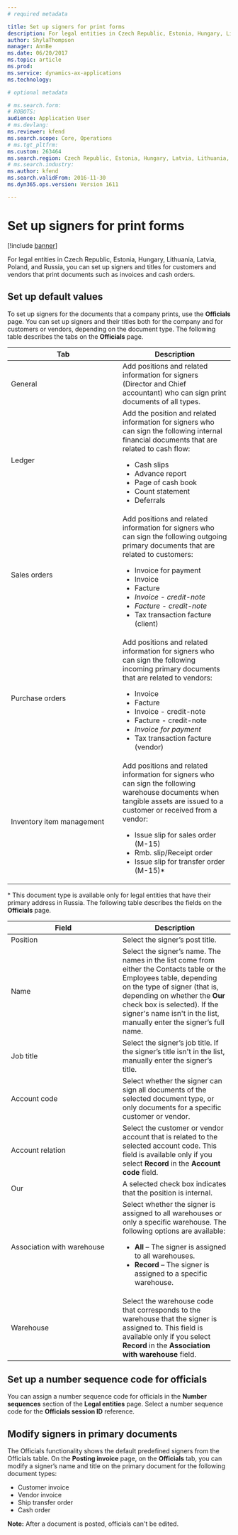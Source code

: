 ```yaml
---
# required metadata

title: Set up signers for print forms
description: For legal entities in Czech Republic, Estonia, Hungary, Lithuania, Latvia, Poland, and Russia, you can set up signers and titles for customers and vendors that print documents such as invoices and cash orders.
author: ShylaThompson
manager: AnnBe
ms.date: 06/20/2017
ms.topic: article
ms.prod: 
ms.service: dynamics-ax-applications
ms.technology: 

# optional metadata

# ms.search.form: 
# ROBOTS: 
audience: Application User
# ms.devlang: 
ms.reviewer: kfend
ms.search.scope: Core, Operations
# ms.tgt_pltfrm: 
ms.custom: 263464
ms.search.region: Czech Republic, Estonia, Hungary, Latvia, Lithuania, Poland, Russia
# ms.search.industry: 
ms.author: kfend
ms.search.validFrom: 2016-11-30
ms.dyn365.ops.version: Version 1611

---
```


# Set up signers for print forms

[!include [banner](../includes/banner.md)]

For legal entities in Czech Republic, Estonia, Hungary, Lithuania, Latvia, Poland, and Russia, you can set up signers and titles for customers and vendors that print documents such as invoices and cash orders.

Set up default values
---------------------

To set up signers for the documents that a company prints, use the **Officials** page. You can set up signers and their titles both for the company and for customers or vendors, depending on the document type. The following table describes the tabs on the **Officials** page.

<table>
<colgroup>
<col width="50%" />
<col width="50%" />
</colgroup>
<thead>
<tr class="header">
<th>Tab</th>
<th>Description</th>
</tr>
</thead>
<tbody>
<tr class="odd">
<td>General</td>
<td>Add positions and related information for signers (Director and Chief accountant) who can sign print documents of all types.</td>
</tr>
<tr class="even">
<td>Ledger</td>
<td>Add the position and related information for signers who can sign the following internal financial documents that are related to cash flow:
<ul>
<li>Cash slips</li>
<li>Advance report</li>
<li>Page of cash book</li>
<li>Count statement</li>
<li>Deferrals<em></li>
</ul></td>
</tr>
<tr class="odd">
<td>Sales orders</td>
<td>Add positions and related information for signers who can sign the following outgoing primary documents that are related to customers:
<ul>
<li>Invoice for payment</em></li>
<li>Invoice</li>
<li>Facture<em></li>
<li>Invoice - credit-note</li>
<li>Facture - credit-note</em></li>
<li>Tax transaction facture (client)<em></li>
</ul></td>
</tr>
<tr class="even">
<td>Purchase orders</td>
<td>Add positions and related information for signers who can sign the following incoming primary documents that are related to vendors:
<ul>
<li>Invoice</li>
<li>Facture</em></li>
<li>Invoice - credit-note</li>
<li>Facture - credit-note<em></li>
<li>Invoice for payment</em></li>
<li>Tax transaction facture (vendor)<em></li>
</ul></td>
</tr>
<tr class="odd">
<td>Inventory item management</td>
<td>Add positions and related information for signers who can sign the following warehouse documents when tangible assets are issued to a customer or received from a vendor:
<ul>
<li>Issue slip for sales order (M-15)</em></li>
<li>Rmb. slip/Receipt order</li>
<li>Issue slip for transfer order (M-15)*</li>
</ul></td>
</tr>
</tbody>
</table>

\* This document type is available only for legal entities that have their primary address in Russia. The following table describes the fields on the **Officials** page.

<table>
<colgroup>
<col width="50%" />
<col width="50%" />
</colgroup>
<thead>
<tr class="header">
<th>Field</th>
<th>Description</th>
</tr>
</thead>
<tbody>
<tr class="odd">
<td>Position</td>
<td>Select the signer’s post title.</td>
</tr>
<tr class="even">
<td>Name</td>
<td>Select the signer’s name. The names in the list come from either the Contacts table or the Employees table, depending on the type of signer (that is, depending on whether the <strong>Our</strong> check box is selected). If the signer&#39;s name isn&#39;t in the list, manually enter the signer’s full name.</td>
</tr>
<tr class="odd">
<td>Job title</td>
<td>Select the signer’s job title. If the signer’s title isn&#39;t in the list, manually enter the signer’s title.</td>
</tr>
<tr class="even">
<td>Account code</td>
<td>Select whether the signer can sign all documents of the selected document type, or only documents for a specific customer or vendor.</td>
</tr>
<tr class="odd">
<td>Account relation</td>
<td>Select the customer or vendor account that is related to the selected account code. This field is available only if you select <strong>Record</strong> in the <strong>Account code</strong> field.</td>
</tr>
<tr class="even">
<td>Our</td>
<td>A selected check box indicates that the position is internal.</td>
</tr>
<tr class="odd">
<td>Association with warehouse</td>
<td>Select whether the signer is assigned to all warehouses or only a specific warehouse. The following options are available:
<ul>
<li><strong>All</strong> – The signer is assigned to all warehouses.</li>
<li><strong>Record</strong> – The signer is assigned to a specific warehouse.</li>
</ul></td>
</tr>
<tr class="even">
<td>Warehouse</td>
<td>Select the warehouse code that corresponds to the warehouse that the signer is assigned to. This field is available only if you select <strong>Record</strong> in the <strong>Association with warehouse</strong> field.</td>
</tr>
</tbody>
</table>

## Set up a number sequence code for officials
You can assign a number sequence code for officials in the **Number sequences** section of the **Legal entities** page. Select a number sequence code for the **Officials session ID** reference.

## Modify signers in primary documents
The Officials functionality shows the default predefined signers from the Officials table. On the **Posting invoice** page, on the **Officials** tab, you can modify a signer’s name and title on the primary document for the following document types:

-   Customer invoice
-   Vendor invoice
-   Ship transfer order
-   Cash order

**Note:** After a document is posted, officials can't be edited.



